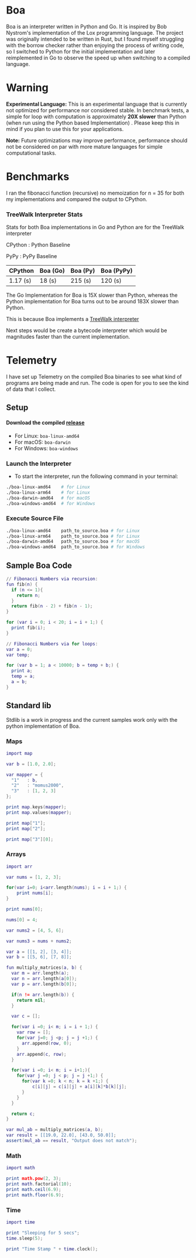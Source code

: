 # Boa

Boa is an interpreter written in Python and Go. It is inspired by Bob Nystrom's implementation of the Lox programming language. The project was originally intended to be written in Rust, but I found myself struggling with the borrow checker rather than enjoying the process of writing code, so I switched to Python for the initial implementation and later reimplemented in Go to observe the speed up when switching to a compiled language.

# Warning

**Experimental Language:** This is an experimental language that is currently not optimized for performance nor considered stable. In benchmark tests, a simple for loop with computation is approximately **20X slower** than Python (when run using the Python based Implementation) . Please keep this in mind if you plan to use this for your applications.


**Note:** Future optimizations may improve performance, performance should
not be considered on par with more mature languages for simple computational
tasks. 

# Benchmarks

I ran the fibonacci function (recursive) no memoization for n = 35 for both my
implementations and compared the output to CPython.

### TreeWalk Interpreter Stats

Stats for both Boa implementations in Go and Python are for the TreeWalk interpreter

CPython : Python Baseline

PyPy    : PyPy   Baseline

|  CPython | Boa (Go) | Boa (Py) | Boa (PyPy) |
|----------|----------|----------|----------- |
| 1.17 (s) | 18 (s)   | 215 (s)  | 120 (s)    |


The Go Implementation for Boa is 15X slower than Python, whereas the Python implementation
for Boa turns out to be around 183X slower than Python.

This is because Boa implements a [TreeWalk interpreter](https://www.reddit.com/r/AskComputerScience/comments/lu3edy/tree_walking_vs_bytecode_interpreters/)

Next steps would be create a bytecode interpreter which would be magnitudes faster than
the current implementation.

# Telemetry

I have set up Telemetry on the compiled Boa binaries to see what kind of programs are being made and run. The
code is open for you to see the kind of data that I collect.

## Setup

#### Download the compiled [release](https://github.com/MoMus2000/Boa/releases/tag/0.1)

- For Linux: `boa-linux-amd64`
- For macOS: `boa-darwin`
- For Windows: `boa-windows`

### Launch the Interpreter

- To start the interpreter, run the following command in your terminal:

```bash
./boa-linux-amd64    # for Linux
./boa-linux-arm64    # for Linux
./boa-darwin-amd64   # for macOS
./boa-windows-amd64  # for Windows
```

### Execute Source File
```bash
./boa-linux-amd64    path_to_source.boa # for Linux
./boa-linux-arm64    path_to_source.boa # for Linux
./boa-darwin-amd64   path_to_source.boa # for macOS
./boa-windows-amd64  path_to_source.boa # for Windows
```

## Sample Boa Code

```lua
// Fibonacci Numbers via recursion:
fun fib(n) {
  if (n <= 1){
    return n;
  }
  return fib(n - 2) + fib(n - 1);
}

for (var i = 0; i < 20; i = i + 1;) {
  print fib(i);
}

// Fibonacci Numbers via for loops:
var a = 0;
var temp;

for (var b = 1; a < 10000; b = temp + b;) {
  print a;
  temp = a;
  a = b;
}

```

## Standard lib

Stdlib is a work in progress and the current samples work only with the python
implementation of Boa.

### Maps
```lua
import map

var b = [1.0, 2.0];

var mapper = {
  "1"   : b,
  "2"   : "momus2000",
  "3"   : [1, 2, 3]
};

print map.keys(mapper);
print map.values(mapper);

print map["1"];
print map["2"];

print map["3"][0];
```

### Arrays
```lua
import arr

var nums = [1, 2, 3];

for(var i=0; i<arr.length(nums); i = i + 1;) {
    print nums[i];
}

print nums[0];

nums[0] = 4;

var nums2 = [4, 5, 6];

var nums3 = nums + nums2;

var a = [[1, 2], [3, 4]];
var b = [[5, 6], [7, 8]];

fun multiply_matrices(a, b) {
  var m = arr.length(a);
  var n = arr.length(a[0]);
  var p = arr.length(b[0]);

  if(n != arr.length(b)) {
    return nil;
  }

  var c = [];

  for(var i =0; i< m; i = i + 1;) {
    var row = [];
    for(var j=0; j <p; j = j +1;) {
      arr.append(row, 0);
    }
    arr.append(c, row);
  }

  for(var i =0; i< m; i = i+1;){
    for(var j =0; j < p; j = j +1;) {
      for(var k =0; k < n; k = k +1;) {
          c[i][j] = c[i][j] + a[i][k]*b[k][j];
      }
    }
  }

  return c;
}

var mul_ab = multiply_matrices(a, b);
var result = [[19.0, 22.0], [43.0, 50.0]];
assert(mul_ab == result, "Output does not match");

```

### Math
```lua
import math

print math.pow(2, 3);
print math.factorial(10);
print math.ceil(6.9);
print math.floor(6.9);

```
### Time
```lua
import time

print "Sleeping for 5 secs";
time.sleep(5);

print "Time Stamp " + time.clock();

```

